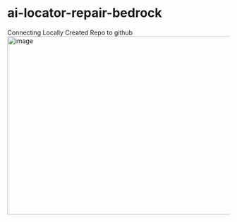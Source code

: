 # ai-locator-repair-bedrock
Connecting Locally Created Repo to github
<img width="1888" height="405" alt="image" src="https://github.com/user-attachments/assets/6753b568-012f-4c20-9687-877534b59016" />
